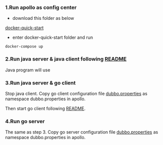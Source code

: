 ### 1.Run apollo as config center

* download this folder as below

[docker-quick-start](https://github.com/ctripcorp/apollo/tree/master/scripts/docker-quick-start)

* enter docker-quick-start folder and run

```docker-compose up```

### 2.Run java server & java client following [README](https://github.com/dubbogo/dubbogo-samples/blob/master/README.md)

Java program will use 
 
### 3.Run java server & go client 

Stop java client. Copy go client configuration file [dubbo.properties](https://github.com/dubbogo/dubbogo-samples/blob/master/configcenter/apollo/dubbo/go-client/profiles/dev/dubbo/config/user-info-client/dubbo.properties) as 
namespace dubbo.properties in apollo.

Then start go client following [README](https://github.com/dubbogo/dubbogo-samples/blob/master/README.md).

### 4.Run go server

The same as step 3. Copy go server configuration file [dubbo.properties](https://github.com/dubbogo/dubbogo-samples/blob/master/configcenter/apollo/dubbo/go-server/profiles/dev/dubbo/config/user-info-server/dubbo.properties) as 
namespace dubbo.properties in apollo.

